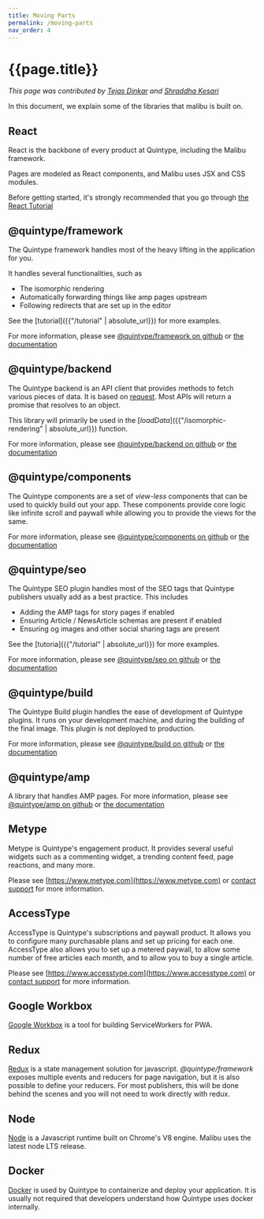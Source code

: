 ```yaml
---
title: Moving Parts
permalink: /moving-parts
nav_order: 4
---
```

# {{page.title}}

*This page was contributed by [Tejas Dinkar](https://twitter.com/tdinkar) and [Shraddha Kesari](https://www.linkedin.com/in/shraddha-k-3a3548161/)*

In this document, we explain some of the libraries that malibu is built on.

## React

React is the backbone of every product at Quintype, including the Malibu framework.

Pages are modeled as React components, and Malibu uses JSX and CSS modules.

Before getting started, it's strongly recommended that you go through [the React Tutorial](https://reactjs.org/tutorial/tutorial.html)

## @quintype/framework

The Quintype framework handles most of the heavy lifting in the application for you.

It handles several functionalities, such as
* The isomorphic rendering
* Automatically forwarding things like amp pages upstream
* Following redirects that are set up in the editor

See the [tutorial]({{"/tutorial" | absolute_url}}) for more examples.

For more information, please see [@quintype/framework on github](https://github.com/quintype/quintype-node-framework) or [the documentation](https://developers.quintype.com/quintype-node-framework)

## @quintype/backend

The Quintype backend is an API client that provides methods to fetch various pieces of data. It is based on [request](https://www.npmjs.com/package/request). Most APIs will return a promise that resolves to an object.

This library will primarily be used in the [*loadData*]({{"/isomorphic-rendering" | absolute_url}}) function.

For more information, please see [@quintype/backend on github](https://github.com/quintype/quintype-node-backend) or [the documentation](https://developers.quintype.com/quintype-node-backend)

## @quintype/components

The Quintype components are a set of *view-less* components that can be used to quickly build out your app. These components provide core logic like infinite scroll and paywall while allowing you to provide the views for the same.

For more information, please see [@quintype/components on github](https://github.com/quintype/quintype-node-components) or [the documentation](https://developers.quintype.com/quintype-node-components)

## @quintype/seo

The Quintype SEO plugin handles most of the SEO tags that Quintype publishers usually add as a best practice. This includes
* Adding the AMP tags for story pages if enabled
* Ensuring Article / NewsArticle schemas are present if enabled
* Ensuring og images and other social sharing tags are present

See the [tutoria]({{"/tutorial" | absolute_url}}) for more examples.

For more information, please see [@quintype/seo on github](https://github.com/quintype/quintype-node-seo) or [the documentation](https://developers.quintype.com/quintype-node-seo)

## @quintype/build

The Quintype Build plugin handles the ease of development of Quintype plugins. It runs on your development machine, and during the building of the final image. This plugin is not deployed to production.

For more information, please see [@quintype/build on github](https://github.com/quintype/quintype-node-build) or [the documentation](https://developers.quintype.com/quintype-node-build)

## @quintype/amp

A library that handles AMP pages. For more information, please see [@quintype/amp on github](https://github.com/quintype/quintype-amp) or [the documentation](https://developers.quintype.com/quintype-amp)

## Metype

Metype is Quintype's engagement product. It provides several useful widgets such as a commenting widget, a trending content feed, page reactions, and many more.

Please see [https://www.metype.com](https://www.metype.com) or [contact support](mailto:support@quintype.com) for more information.

## AccessType

AccessType is Quintype's subscriptions and paywall product. It allows you to configure many purchasable plans and set up pricing for each one. AccessType also allows you to set up a metered paywall, to allow some number of free articles each month, and to allow you to buy a single article.

Please see [https://www.accesstype.com](https://www.accesstype.com) or [contact support](mailto:support@quintype.com) for more information.

## Google Workbox

[Google Workbox](https://developers.google.com/web/tools/workbox/) is a tool for building ServiceWorkers for PWA.

## Redux

[Redux](https://redux.js.org) is a state management solution for javascript. *@quintype/framework* exposes multiple events and reducers for page navigation, but it is also possible to define your reducers. For most publishers, this will be done behind the scenes and you will not need to work directly with redux.

## Node

[Node](https://nodejs.org) is a Javascript runtime built on Chrome's V8 engine. Malibu uses the latest node LTS release.

## Docker

[Docker](https://www.docker.com) is used by Quintype to containerize and deploy your application. It is usually not required that developers understand how Quintype uses docker internally.
